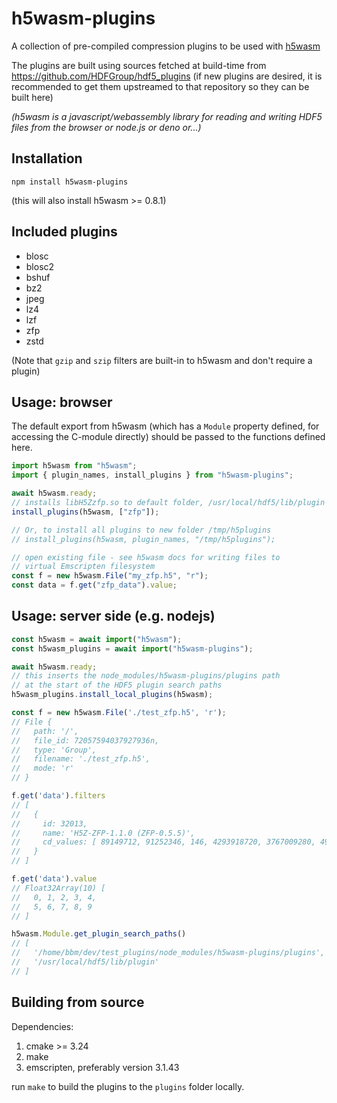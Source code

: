 # h5wasm-plugins

A collection of pre-compiled compression plugins to be used with [h5wasm](https://github.com/usnistgov/h5wasm)

The plugins are built using sources fetched at build-time from https://github.com/HDFGroup/hdf5_plugins 
(if new plugins are desired, it is recommended to get them upstreamed to that repository so they can be built here)

_(h5wasm is a javascript/webassembly library for reading and writing HDF5 files from the browser or node.js or deno or...)_

## Installation
`npm install h5wasm-plugins`

(this will also install h5wasm >= 0.8.1)

## Included plugins
 - blosc
 - blosc2
 - bshuf
 - bz2
 - jpeg
 - lz4
 - lzf
 - zfp
 - zstd

(Note that `gzip` and `szip` filters are built-in to h5wasm and don't require a plugin)

## Usage: browser
The default export from h5wasm (which has a `Module` property defined, for accessing the C-module directly) should be passed to the functions defined here.

```js
import h5wasm from "h5wasm";
import { plugin_names, install_plugins } from "h5wasm-plugins";

await h5wasm.ready;
// installs libH5Zzfp.so to default folder, /usr/local/hdf5/lib/plugin
install_plugins(h5wasm, ["zfp"]);

// Or, to install all plugins to new folder /tmp/h5plugins
// install_plugins(h5wasm, plugin_names, "/tmp/h5plugins");

// open existing file - see h5wasm docs for writing files to
// virtual Emscripten filesystem
const f = new h5wasm.File("my_zfp.h5", "r");
const data = f.get("zfp_data").value;
```

## Usage: server side (e.g. nodejs)
```js
const h5wasm = await import("h5wasm");
const h5wasm_plugins = await import("h5wasm-plugins");

await h5wasm.ready;
// this inserts the node_modules/h5wasm-plugins/plugins path
// at the start of the HDF5 plugin search paths
h5wasm_plugins.install_local_plugins(h5wasm);

const f = new h5wasm.File('./test_zfp.h5', 'r');
// File {
//   path: '/',
//   file_id: 72057594037927936n,
//   type: 'Group',
//   filename: './test_zfp.h5',
//   mode: 'r'
// }

f.get('data').filters
// [
//   {
//     id: 32013,
//     name: 'H5Z-ZFP-1.1.0 (ZFP-0.5.5)',
//     cd_values: [ 89149712, 91252346, 146, 4293918720, 3767009280, 493487 ]
//   }
// ]

f.get('data').value 
// Float32Array(10) [
//   0, 1, 2, 3, 4,
//   5, 6, 7, 8, 9
// ]

h5wasm.Module.get_plugin_search_paths()
// [
//   '/home/bbm/dev/test_plugins/node_modules/h5wasm-plugins/plugins',
//   '/usr/local/hdf5/lib/plugin'
// ]
```

## Building from source
Dependencies:
 1. cmake >= 3.24
 2. make
 3. emscripten, preferably version 3.1.43

run `make` to build the plugins to the `plugins` folder locally.
